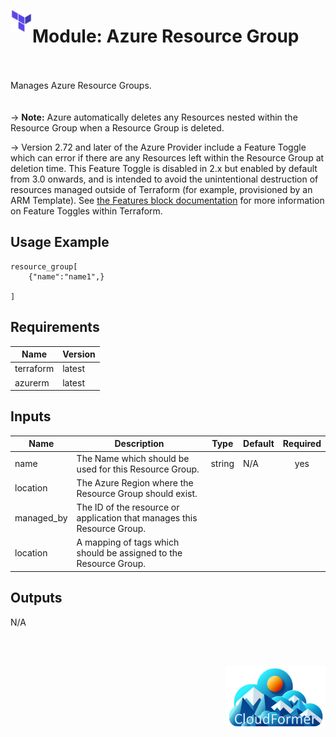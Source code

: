 

<a href="https://terraform.io"><img src="https://raw.githubusercontent.com/cloud-former/logos/main/tf.png" alt="Terraform logo" title="Terraform" align="left" height="35"/></a>
#   Module: Azure Resource Group
<br><br>
Manages Azure Resource Groups.
<br><br><br>
-> **Note:** Azure automatically deletes any Resources nested within the Resource Group when a Resource Group is deleted.

-> Version 2.72 and later of the Azure Provider include a Feature Toggle which can error if there are any Resources left within the Resource Group at deletion time. This Feature Toggle is disabled in 2.x but enabled by default from 3.0 onwards, and is intended to avoid the unintentional destruction of resources managed outside of Terraform (for example, provisioned by an ARM Template). See [the Features block documentation](https://registry.terraform.io/providers/hashicorp/azurerm/latest/docs#features) for more information on Feature Toggles within Terraform.



## Usage Example

```hcl
resource_group[
    {"name":"name1",}

]
```



## Requirements

| Name      | Version |
|-----------|---------|
| terraform | latest  |
| azurerm   | latest  |

## Inputs

| Name          | Description                                                               | Type      | Default   | Required  |
|---------------|---------------------------------------------------------------------------|-----------|-----------|:---------:|
| name          | The Name which should be used for this Resource Group.                    | string    |  N/A      |  yes      |   
| location      | The Azure Region where the Resource Group should exist.                   |
| managed_by    | The ID of the resource or application that manages this Resource Group.   |
| location      | A mapping of tags which should be assigned to the Resource Group.         |


## Outputs

N/A

</br></br>
<div align="right">
    <a href="https://cloudparter.io">
        <img src="https://raw.githubusercontent.com/cloud-former/logos/main/cloudformer_trans.png" alt="CloudFarter Logo" title="CloudFormer" height="100"/>
    </a>
</div>